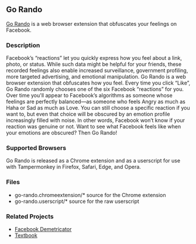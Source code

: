## Go Rando

[Go Rando](http://bengrosser.com/projects/go-rando/) is a web browser extension that obfuscates your feelings on Facebook. 

### Description

Facebook’s “reactions” let you quickly express how you feel about a link, photo, or status. While such data might be helpful for your friends, these recorded feelings also enable increased surveillance, government profiling, more targeted advertising, and emotional manipulation. Go Rando is a web browser extension that obfuscates how you feel. Every time you click “Like”, Go Rando randomly chooses one of the six Facebook “reactions” for you. Over time you'll appear to Facebook’s algorithms as someone whose feelings are perfectly balanced—as someone who feels Angry as much as Haha or Sad as much as Love. You can still choose a specific reaction if you want to, but even that choice will be obscured by an emotion profile increasingly filled with noise. In other words, Facebook won’t know if your reaction was genuine or not. Want to see what Facebook feels like when your emotions are obscured? Then Go Rando!

### Supported Browsers

Go Rando is released as a Chrome extension and as a userscript for use with Tampermonkey in Firefox, Safari, Edge, and Opera. 

### Files

* go-rando.chromeextension/\* source for the Chrome extension
* go-rando.userscript/\* source for the raw userscript 

### Related Projects

* [Facebook Demetricator](http://github.com/bengrosser/facebook-demetricator)
* [Textbook](http://github.com/bengrosser/textbook)
